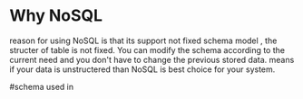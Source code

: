 # Why NoSQL

reason for using NoSQL is that its support not fixed schema model , the structer of table is not fixed.
You can modify the schema according to the current need and you don't have to change the previous stored data.
means if your data is unstructered than NoSQL is best choice for your system.

#schema used in
